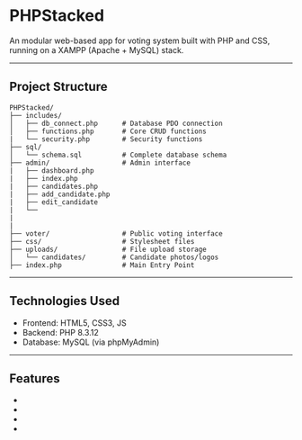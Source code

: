# PHPStacked

An modular web-based app for voting system built with PHP and CSS, running on a XAMPP (Apache + MySQL) stack.

---

## Project Structure

```
PHPStacked/
├── includes/
│   ├── db_connect.php      # Database PDO connection
│   ├── functions.php       # Core CRUD functions
|   └── security.php        # Security functions
├── sql/
│   └── schema.sql          # Complete database schema
├── admin/                  # Admin interface
|   ├── dashboard.php
|   ├── index.php
|   ├── candidates.php
|   ├── add_candidate.php
|   ├── edit_candidate
|   └──
|
|
├── voter/                  # Public voting interface
├── css/                    # Stylesheet files
├── uploads/                # File upload storage
│   └── candidates/         # Candidate photos/logos
├── index.php               # Main Entry Point
```

---

## Technologies Used

- Frontend: HTML5, CSS3, JS
- Backend: PHP 8.3.12
- Database: MySQL (via phpMyAdmin)

---

## Features

-
-
-
-